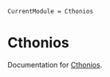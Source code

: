 ```@meta
CurrentModule = Cthonios
```

# Cthonios
Documentation for [Cthonios](https://github.com/cmhamel/Cthonios.jl).
